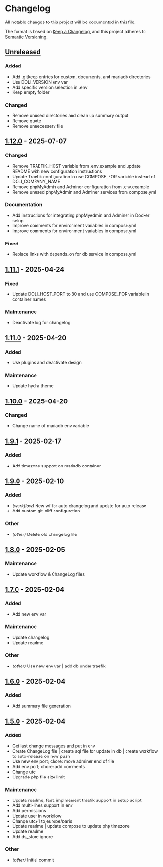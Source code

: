 # Changelog

All notable changes to this project will be documented in this file.

The format is based on [Keep a Changelog](https://keepachangelog.com),
and this project adheres to [Semantic Versioning](https://semver.org/).

## [Unreleased]

### Added

- Add .gitkeep entries for custom, documents, and mariadb directories
- Use DOLI_VERSION env var
- Add specific version selection in .env
- Keep empty folder

### Changed

- Remove unused directories and clean up summary output
- Remove quote
- Remove unnecessery file

## [1.12.0] - 2025-07-07

### Changed

- Remove TRAEFIK_HOST variable from .env.example and update README with new configuration instructions
- Update Traefik configuration to use COMPOSE_FOR variable instead of DOLI_COMPANY_NAME
- Remove phpMyAdmin and Adminer configuration from .env.example
- Remove unused phpMyAdmin and Adminer services from compose.yml

### Documentation

- Add instructions for integrating phpMyAdmin and Adminer in Docker setup
- Improve comments for environment variables in compose.yml
- Improve comments for environment variables in compose.yml

### Fixed

- Replace links with depends_on for db service in compose.yml

## [1.11.1] - 2025-04-24

### Fixed

- Update DOLI_HOST_PORT to 80 and use COMPOSE_FOR variable in container names

### Maintenance

- Deactivate log for changelog

## [1.11.0] - 2025-04-20

### Added

- Use plugins and deactivate design

### Maintenance

- Update hydra theme

## [1.10.0] - 2025-04-20

### Changed

- Change name of mariadb env variable

## [1.9.1] - 2025-02-17

### Added

- Add timezone support on mariadb container

## [1.9.0] - 2025-02-10

### Added

- *(workflow)* New wf for auto changelog and update for auto release
- Add custom git-cliff configuration

### Other

- *(other)* Delete old changelog file

## [1.8.0] - 2025-02-05

### Maintenance

- Update workflow & ChangeLog files

## [1.7.0] - 2025-02-04

### Added

- Add new env var

### Maintenance

- Update changelog
- Update readme

### Other

- *(other)* Use new env var | add db under traefik

## [1.6.0] - 2025-02-04

### Added

- Add summary file generation

## [1.5.0] - 2025-02-04

### Added

- Get last change messages and put in env
- Create ChangeLog file | create sql file for update in db | create workflow to auto-release on new push
- Use new env port; chore: move adminer end of file
- Add env port; chore: add comments
- Change utc
- Upgrade php file size limit

### Maintenance

- Update readme; feat: implmement traefik support in setup script
- Add multi-lines support in env
- Add permissions
- Update user in workflow
- Change utc+1 to europe/paris
- Update readme | update compose to update php timezone
- Update readme
- Add ds_store ignore

### Other

- *(other)* Initial commit

[unreleased]: https://github.com/clement-jny/dolibarr-docker-prod/compare/v1.12.0..HEAD
[1.12.0]: https://github.com/clement-jny/dolibarr-docker-prod/compare/v1.11.1..v1.12.0
[1.11.1]: https://github.com/clement-jny/dolibarr-docker-prod/compare/v1.11.0..v1.11.1
[1.11.0]: https://github.com/clement-jny/dolibarr-docker-prod/compare/v1.10.0..v1.11.0
[1.10.0]: https://github.com/clement-jny/dolibarr-docker-prod/compare/v1.9.1..v1.10.0
[1.9.1]: https://github.com/clement-jny/dolibarr-docker-prod/compare/v1.9.0..v1.9.1
[1.9.0]: https://github.com/clement-jny/dolibarr-docker-prod/compare/v1.8.0..v1.9.0
[1.8.0]: https://github.com/clement-jny/dolibarr-docker-prod/compare/v1.7.0..v1.8.0
[1.7.0]: https://github.com/clement-jny/dolibarr-docker-prod/compare/v1.6.0..v1.7.0
[1.6.0]: https://github.com/clement-jny/dolibarr-docker-prod/compare/v1.5.0..v1.6.0
[1.5.0]: https://github.com/clement-jny/dolibarr-docker-prod/releases/tag/v1.5.0

